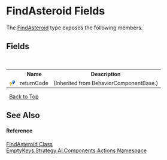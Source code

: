 # FindAsteroid Fields
 

The <a href="T_EmptyKeys_Strategy_AI_Components_Actions_FindAsteroid">FindAsteroid</a> type exposes the following members.


## Fields
&nbsp;<table><tr><th></th><th>Name</th><th>Description</th></tr><tr><td>![Protected field](media/protfield.gif "Protected field")</td><td>returnCode</td><td> (Inherited from BehaviorComponentBase.)</td></tr></table>&nbsp;
<a href="#findasteroid-fields">Back to Top</a>

## See Also


#### Reference
<a href="T_EmptyKeys_Strategy_AI_Components_Actions_FindAsteroid">FindAsteroid Class</a><br /><a href="N_EmptyKeys_Strategy_AI_Components_Actions">EmptyKeys.Strategy.AI.Components.Actions Namespace</a><br />